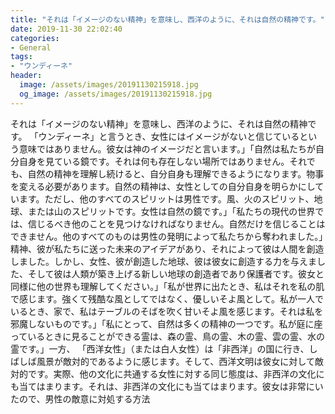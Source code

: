 ```yaml
---
title: "それは「イメージのない精神」を意味し、西洋のように、それは自然の精神です。"
date: 2019-11-30 22:02:40
categories:
- General
tags:
- "ウンディーネ"
header:
  image: /assets/images/20191130215918.jpg
  og_image: /assets/images/20191130215918.jpg
---
```


それは「イメージのない精神」を意味し、西洋のように、それは自然の精神です。 「ウンディーネ」と言うとき、女性にはイメージがないと信じているという意味ではありません。彼女は神のイメージだと言います。」「自然は私たちが自分自身を見ている鏡です。それは何も存在しない場所ではありません。それでも、自然の精神を理解し続けると、自分自身も理解できるようになります。物事を変える必要があります。自然の精神は、女性としての自分自身を明らかにしています。ただし、他のすべてのスピリットは男性です。風、火のスピリット、地球、または山のスピリットです。女性は自然の鏡です。」「私たちの現代の世界では、信じるべき他のことを見つけなければなりません。自然だけを信じることはできません。他のすべてのものは男性の発明によって私たちから奪われました。」精神、彼が私たちに送った未来のアイデアがあり、それによって彼は人間を創造しました。しかし、女性、彼が創造した地球、彼は彼女に創造する力を与えました、そして彼は人類が築き上げる新しい地球の創造者であり保護者です。彼女と同様に他の世界も理解してください。」「私が世界に出たとき、私はそれを私の肌で感じます。強くて残酷な風としてではなく、優しいそよ風として。私が一人でいるとき、家で、私はテーブルのそばを吹く甘いそよ風を感じます。それは私を邪魔しないものです。」「私にとって、自然は多くの精神の一つです。私が庭に座っているときに見ることができる霊は、森の霊、鳥の霊、木の霊、雲の霊、水の霊です。」一方、 「西洋女性」（または白人女性）は「非西洋」の国に行き、しばしば風景が敵対的であるように感じます。そして、西洋文明は彼女に対して敵対的です。実際、他の文化に共通する女性に対する同じ態度は、非西洋の文化にも当てはまります。それは、非西洋の文化にも当てはまります。彼女は非常にいたので、男性の敵意に対処する方法
